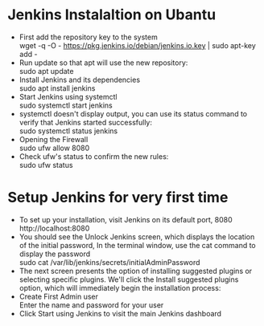# Jenkins Instalaltion on Ubantu
* First add the repository key to the system <br>
  wget -q -O - https://pkg.jenkins.io/debian/jenkins.io.key | sudo apt-key add -
* Run update so that apt will use the new repository: <br>
  sudo apt update
* Install Jenkins and its dependencies <br>
  sudo apt install jenkins
* Start Jenkins using systemctl <br>
  sudo systemctl start jenkins
* systemctl doesn't display output, you can use its status command to verify that Jenkins started successfully: <br>
  sudo systemctl status jenkins
 * Opening the Firewall <br>
  sudo ufw allow 8080
 * Check ufw's status to confirm the new rules: <br>
  sudo ufw status

# Setup Jenkins for very first time 
* To set up your installation, visit Jenkins on its default port, 8080<br>
  http://localhost:8080
* You should see the Unlock Jenkins screen, which displays the location of the initial password, In the terminal window, use the cat command to display the password<br>
  sudo cat /var/lib/jenkins/secrets/initialAdminPassword
* The next screen presents the option of installing suggested plugins or selecting specific plugins. We'll click the Install suggested plugins option, which will immediately begin the installation process: <br>
* Create First Admin user<br>
  Enter the name and password for your user
* Click Start using Jenkins to visit the main Jenkins dashboard<br>
